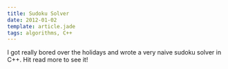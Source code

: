 ```yaml
---
title: Sudoku Solver
date: 2012-01-02
template: article.jade
tags: algorithms, C++
---
```


I got really bored over the holidays and wrote a very naive sudoku solver in C++. Hit read more to see it!

<span class="more"></span>

<script src="https://gist.github.com/Stonelinks/1522578.js"></script>
